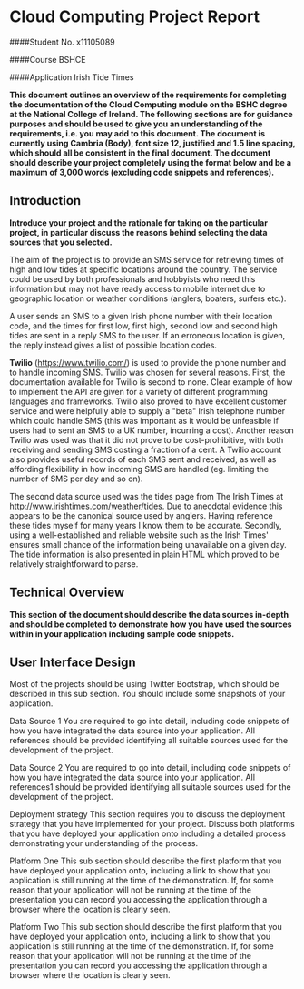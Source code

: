 Cloud Computing Project Report
==============================


####Student No.
x11105089

####Course
BSHCE

####Application
Irish Tide Times


**This document outlines an overview of the requirements for completing the documentation of the Cloud Computing module on the BSHC degree at the National College of Ireland. The following sections are for guidance purposes and should be used to give you an understanding of the requirements, i.e. you may add to this document. The document is currently using Cambria (Body), font size 12, justified and 1.5 line spacing, which should all be consistent in the final document. The document should describe your project completely using the format below and be a maximum of 3,000 words (excluding code snippets and references).**


## Introduction
**Introduce your project and the rationale for taking on the particular project, in particular discuss the reasons behind selecting the data sources that you selected.**

The aim of the project is to provide an SMS service for retrieving times of high and low tides at specific locations around the country. The service could be used by both professionals and hobbyists who need this information but may not have ready access to mobile internet due to geographic location or weather conditions (anglers, boaters, surfers etc.).

A user sends an SMS to a given Irish phone number with their location code, and the times for first low, first high, second low and second high tides are sent in a reply SMS to the user. If an erroneous location is given, the reply instead gives a list of possible location codes.

**Twilio** (https://www.twilio.com/) is used to provide the phone number and to handle incoming SMS. Twilio was chosen for several reasons. First, the documentation available for Twilio is second to none. Clear example of how to implement the API are given for a variety of different programming languages and frameworks. Twilio also proved to have excellent customer service and were helpfully able to supply a "beta" Irish telephone number which could handle SMS (this was important as it would be unfeasible if users had to sent an SMS to a UK number, incurring a cost). Another reason Twilio was used was that it did not prove to be cost-prohibitive, with both receiving and sending SMS costing a fraction of a cent. A Twilio account also provides useful records of each SMS sent and received, as well as affording flexibility in how incoming SMS are handled (eg. limiting the number of SMS per day and so on).

The second data source used was the tides page from The Irish Times at http://www.irishtimes.com/weather/tides. Due to anecdotal evidence this appears to be the canonical source used by anglers. Having reference these tides myself for many years I know them to be accurate. Secondly, using a well-established and reliable website such as the Irish Times' ensures small chance of the information being unavailable on a given day. The tide information is also presented in plain HTML which proved to be relatively straightforward to parse.

## Technical Overview
**This section of the document should describe the data sources in-depth and should be completed to demonstrate how you have used the sources within in your application including sample code snippets.**

## User Interface Design
Most of the projects should be using Twitter Bootstrap, which should be described in this sub section. You should include some snapshots of your application.

Data Source 1
You are required to go into detail, including code snippets of how you have integrated the data source into your application. All references should be provided identifying all suitable sources used for the development of the project.

Data Source 2
You are required to go into detail, including code snippets of how you have integrated the data source into your application. All references1 should be provided identifying all suitable sources used for the development of the project.


Deployment strategy
This section requires you to discuss the deployment strategy that you have implemented for your project. Discuss both platforms that you have deployed your application onto including a detailed process demonstrating your understanding of the process. 

Platform One
This sub section should describe the first platform that you have deployed your application onto, including a link to show that you application is still running at the time of the demonstration. If, for some reason that your application will not be running at the time of the presentation you can record you accessing the application through a browser where the location is clearly seen.

Platform Two
This sub section should describe the first platform that you have deployed your application onto, including a link to show that you application is still running at the time of the demonstration. If, for some reason that your application will not be running at the time of the presentation you can record you accessing the application through a browser where the location is clearly seen.



